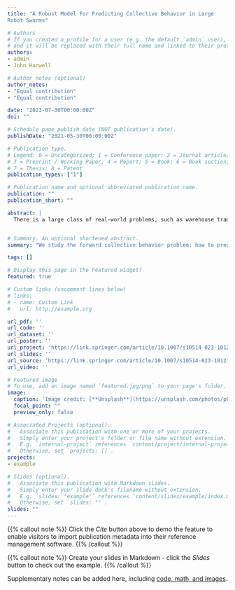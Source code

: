 ```yaml
---
title: "A Robust Model For Predicting Collective Behavior in Large
Robot Swarms"

# Authors
# If you created a profile for a user (e.g. the default `admin` user), write the username (folder name) here 
# and it will be replaced with their full name and linked to their profile.
authors:
- admin
- John Harwell

# Author notes (optional)
author_notes:
- "Equal contribution"
- "Equal contribution"

date: "2023-07-30T00:00:00Z" 
doi: ""

# Schedule page publish date (NOT publication's date).
publishDate: "2021-05-30T00:00:00Z"

# Publication type.
# Legend: 0 = Uncategorized; 1 = Conference paper; 2 = Journal article;
# 3 = Preprint / Working Paper; 4 = Report; 5 = Book; 6 = Book section;
# 7 = Thesis; 8 = Patent
publication_types: ["1"]

# Publication name and optional abbreviated publication name.
publication: ""
publication_short: ""

abstract: |
  There is a large class of real-world problems, such as warehouse transport, at different scales, swarm densities, etc., that can be characterized as Central Place Foraging Problems (CPFPs). We contribute to swarm engineering by designing an Ordinary Differential Equation (ODE) model that strives to capture the underlying behavioral dynamics of the CPFP in these application areas. Our simulation results show that a hybrid ODE modeling approach combining analytic parameter calculations and post-hoc (i.e., after running experiments) parameter fitting can be just as effective as a purely post-hoc approach to computing parameters via simulations, while requiring less tuning and iterative refinement. This makes it easier to design systems with provable bounds on behavior. Additionally, the resulting model parameters are more understandable because their values can be traced back to problem features, such as system size, robot control algorithm, etc. Finally, we perform real-robot experiments to further understand the limits of our model from an engineering standpoint.


# Summary. An optional shortened abstract.
summary: "We study the forward collective behavior problem: how to predict swarm behavior given a problem de- scription and high level characteristics of the robot control algorithm. We present a differential equation model of swarm behavior which does not require post- hoc parameter tuning or knowledge of the nature of the problem the swarm is working on to produce accurate predictions."

tags: []

# Display this page in the Featured widget?
featured: true

# Custom links (uncomment lines below)
# links:
# - name: Custom Link
#   url: http://example.org

url_pdf: ''
url_code: ''
url_dataset: ''
url_poster: ''
url_project: 'https://link.springer.com/article/10.1007/s10514-023-10121-9'
url_slides: ''
url_source: 'https://link.springer.com/article/10.1007/s10514-023-10121-9'
url_video: ''

# Featured image
# To use, add an image named `featured.jpg/png` to your page's folder. 
image:
  caption: 'Image credit: [**Unsplash**](https://unsplash.com/photos/pLCdAaMFLTE)'
  focal_point: ""
  preview_only: false

# Associated Projects (optional).
#   Associate this publication with one or more of your projects.
#   Simply enter your project's folder or file name without extension.
#   E.g. `internal-project` references `content/project/internal-project/index.md`.
#   Otherwise, set `projects: []`.
projects:
- example

# Slides (optional).
#   Associate this publication with Markdown slides.
#   Simply enter your slide deck's filename without extension.
#   E.g. `slides: "example"` references `content/slides/example/index.md`.
#   Otherwise, set `slides: ""`.
slides: ""
---
```


{{% callout note %}}
Click the *Cite* button above to demo the feature to enable visitors to import publication metadata into their reference management software.
{{% /callout %}}

{{% callout note %}}
Create your slides in Markdown - click the *Slides* button to check out the example.
{{% /callout %}}

Supplementary notes can be added here, including [code, math, and images](https://wowchemy.com/docs/writing-markdown-latex/).
